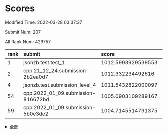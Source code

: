 # Scores

Modified Time: 2022-03-28 03:37:37

Submit Num: 207

All Rank Num: 429757

| rank |               submit               |       score        |       sigma        | pk_num |
| :--- | :--------------------------------- | :----------------- | :----------------- | :----- |
| 1    | jsonzb.test.test_1                 | 1012.5993929539553 | 0.7942475142335638 | 8306   |
| 2    | cpp.21_12_24.submission-2b2ea0d7   | 1012.332234492616  | 0.8015986824290704 | 8306   |
| 4    | jsonzb.test.submission_level_4     | 1011.5432822000097 | 0.8059020963440722 | 8307   |
| 54   | cpp.2022_01_09.submission-816672bd | 1005.0903109289167 | 0.7139601818633855 | 8305   |
| 59   | cpp.2022_01_09.submission-5b0e3de2 | 1004.7145514791375 | 0.7163778544546202 | 8303   |


<details>
<summary>全部</summary>

| rank |                 submit                 |       score        |       sigma        | pk_num |
| :--- | :------------------------------------- | :----------------- | :----------------- | :----- |
| 1    | jsonzb.test.test_1                     | 1012.5993929539553 | 0.7942475142335638 | 8306   |
| 2    | cpp.21_12_24.submission-2b2ea0d7       | 1012.332234492616  | 0.8015986824290704 | 8306   |
| 3    | gobigger.level_3.submission_level_3_33 | 1011.9377403584922 | 0.8010124229851073 | 8305   |
| 4    | jsonzb.test.submission_level_4         | 1011.5432822000097 | 0.8059020963440722 | 8307   |
| 5    | gobigger.level_3.submission_level_3_1  | 1011.429043353626  | 0.7794530589648736 | 8305   |
| 6    | gobigger.level_3.submission_level_3_11 | 1011.1407199062994 | 0.7569819418546313 | 8302   |
| 7    | gobigger.level_3.submission_level_3_10 | 1011.1228094142258 | 0.7762644965392135 | 8302   |
| 8    | gobigger.level_3.submission_level_3_48 | 1011.1131907439053 | 0.7741216244722876 | 8308   |
| 9    | gobigger.level_3.submission_level_3_22 | 1011.0643398158367 | 0.7787481245279314 | 8309   |
| 10   | gobigger.level_3.submission_level_3_31 | 1010.9121078961018 | 0.7589012856978251 | 8311   |
| 11   | gobigger.level_3.submission_level_3_30 | 1010.9103379293686 | 0.7918485117946717 | 8309   |
| 12   | gobigger.level_3.submission_level_3_21 | 1010.9007318281452 | 0.7881931954360376 | 8307   |
| 13   | gobigger.level_3.submission_level_3_27 | 1010.7604217492525 | 0.7575133204733471 | 8305   |
| 14   | gobigger.level_3.submission_level_3_2  | 1010.7450899493103 | 0.7663471528731317 | 8306   |
| 15   | gobigger.level_3.submission_level_3_19 | 1010.693374763757  | 0.7793326619604488 | 8301   |
| 16   | gobigger.level_3.submission_level_3_44 | 1010.6363969186276 | 0.7612704871653707 | 8301   |
| 17   | gobigger.level_3.submission_level_3_25 | 1010.5888201031778 | 0.7655160638752361 | 8308   |
| 18   | gobigger.level_3.submission_level_3_0  | 1010.5149519839023 | 0.7745081379473178 | 8296   |
| 19   | gobigger.level_3.submission_level_3_8  | 1010.4926971412782 | 0.7707701716002873 | 8301   |
| 20   | gobigger.level_3.submission_level_3_42 | 1010.450418708876  | 0.7682510792495694 | 8300   |
| 21   | gobigger.level_3.submission_level_3_47 | 1010.4157917919033 | 0.7444965350143804 | 8310   |
| 22   | gobigger.level_3.submission_level_3_24 | 1010.1874351689039 | 0.7586589098867181 | 8308   |
| 23   | gobigger.level_3.submission_level_3_6  | 1010.1726603678845 | 0.7620990416000732 | 8304   |
| 24   | gobigger.level_3.submission_level_3_37 | 1010.0585295548026 | 0.7647973253147742 | 8305   |
| 25   | gobigger.level_3.submission_level_3_13 | 1010.0489810665283 | 0.748941829575488  | 8307   |
| 26   | gobigger.level_3.submission_level_3_34 | 1010.0323045519847 | 0.7517545790750247 | 8302   |
| 27   | gobigger.level_3.submission_level_3_4  | 1009.9183777508781 | 0.7716951870913465 | 8306   |
| 28   | gobigger.level_3.submission_level_3_45 | 1009.860757335093  | 0.7485692247020136 | 8302   |
| 29   | gobigger.level_3.submission_level_3_7  | 1009.8249970109974 | 0.7670517766917242 | 8304   |
| 30   | gobigger.level_3.submission_level_3_40 | 1009.8076266774633 | 0.749517368995675  | 8305   |
| 31   | gobigger.level_3.submission_level_3_38 | 1009.7962940984829 | 0.7483117931698924 | 8305   |
| 32   | gobigger.level_3.submission_level_3_17 | 1009.7529358159585 | 0.7450370563521024 | 8304   |
| 33   | gobigger.level_3.submission_level_3_43 | 1009.7051429676667 | 0.7441270252357187 | 8302   |
| 34   | gobigger.level_3.submission_level_3_18 | 1009.6879238920754 | 0.749680880103448  | 8302   |
| 35   | gobigger.level_3.submission_level_3_26 | 1009.6623310375012 | 0.772880943757288  | 8306   |
| 36   | gobigger.level_3.submission_level_3_39 | 1009.6430058803846 | 0.7391899217024329 | 8308   |
| 37   | gobigger.level_3.submission_level_3_49 | 1009.6004793432505 | 0.7503171518526761 | 8299   |
| 38   | gobigger.level_3.submission_level_3_46 | 1009.4883570703633 | 0.7554323523090375 | 8307   |
| 39   | gobigger.level_3.submission_level_3_16 | 1009.4224713919256 | 0.7527967187164104 | 8309   |
| 40   | gobigger.level_3.submission_level_3_15 | 1009.4131599020224 | 0.7460214488997272 | 8303   |
| 41   | gobigger.level_3.submission_level_3_28 | 1009.3629045256953 | 0.7380871092059063 | 8301   |
| 42   | gobigger.level_3.submission_level_3_20 | 1009.3336781246968 | 0.7550938781594406 | 8306   |
| 43   | gobigger.level_3.submission_level_3_9  | 1009.2667053859848 | 0.7301291223034317 | 8302   |
| 44   | gobigger.level_3.submission_level_3_5  | 1009.2230108679714 | 0.7502836303303856 | 8307   |
| 45   | gobigger.level_3.submission_level_3_29 | 1009.1298261180372 | 0.741896812222654  | 8305   |
| 46   | gobigger.level_3.submission_level_3_14 | 1009.0440045333045 | 0.7318169633647785 | 8301   |
| 47   | gobigger.level_3.submission_level_3_32 | 1009.0029150162223 | 0.7329680107862273 | 8305   |
| 48   | gobigger.level_3.submission_level_3_12 | 1008.902837033367  | 0.746487189416552  | 8303   |
| 49   | gobigger.level_3.submission_level_3_41 | 1008.8676523011776 | 0.7448996991169627 | 8308   |
| 50   | gobigger.level_3.submission_level_3_36 | 1008.7784725524976 | 0.743656296912732  | 8304   |
| 51   | gobigger.level_3.submission_level_3_35 | 1008.4754788852846 | 0.7479769297484357 | 8301   |
| 52   | gobigger.level_3.submission_level_3_23 | 1008.384302820454  | 0.7381213124442026 | 8303   |
| 53   | gobigger.level_3.submission_level_3_3  | 1008.0883025645952 | 0.7431994662279464 | 8310   |
| 54   | cpp.2022_01_09.submission-816672bd     | 1005.0903109289167 | 0.7139601818633855 | 8305   |
| 55   | gobigger.level_1.submission_level_1_34 | 1005.0647641427964 | 0.7200952782977134 | 8310   |
| 56   | gobigger.level_1.submission_level_1_23 | 1004.8884125118304 | 0.715364898431463  | 8302   |
| 57   | gobigger.level_1.submission_level_1_8  | 1004.8842060677432 | 0.728627181386299  | 8302   |
| 58   | gobigger.level_1.submission_level_1_36 | 1004.7877375876127 | 0.7130975631596062 | 8298   |
| 59   | cpp.2022_01_09.submission-5b0e3de2     | 1004.7145514791375 | 0.7163778544546202 | 8303   |
| 60   | gobigger.level_1.submission_level_1_22 | 1004.5629357684057 | 0.7175780351145616 | 8310   |
| 61   | gobigger.level_1.submission_level_1_41 | 1004.5166676636969 | 0.722236462649791  | 8308   |
| 62   | gobigger.level_1.submission_level_1_35 | 1004.4271573975062 | 0.7205279075444442 | 8309   |
| 63   | gobigger.level_1.submission_level_1_1  | 1004.1231708370406 | 0.7216957692493443 | 8306   |
| 64   | gobigger.level_1.submission_level_1_7  | 1004.0672885071139 | 0.7135764511924176 | 8304   |
| 65   | gobigger.level_1.submission_level_1_33 | 1004.0660409249724 | 0.7317349942082756 | 8307   |
| 66   | gobigger.level_1.submission_level_1_21 | 1004.0529254291772 | 0.7298909854787567 | 8308   |
| 67   | gobigger.level_1.submission_level_1_25 | 1004.0461029954519 | 0.7049451466875624 | 8305   |
| 68   | gobigger.level_1.submission_level_1_44 | 1004.0391142663149 | 0.7237778590249113 | 8306   |
| 69   | gobigger.level_1.submission_level_1_3  | 1003.9994811889188 | 0.7157524810490044 | 8305   |
| 70   | gobigger.level_1.submission_level_1_12 | 1003.9219218560522 | 0.714318191778371  | 8307   |
| 71   | gobigger.level_1.submission_level_1_45 | 1003.8301550458917 | 0.7186479092542025 | 8306   |
| 72   | gobigger.level_1.submission_level_1_32 | 1003.8280284923968 | 0.7175914394953885 | 8300   |
| 73   | gobigger.level_1.submission_level_1_39 | 1003.6949160878536 | 0.7100234750251521 | 8305   |
| 74   | gobigger.level_1.submission_level_1_9  | 1003.6923965419113 | 0.7207779992600024 | 8304   |
| 75   | gobigger.level_1.submission_level_1_4  | 1003.6341939940817 | 0.7158521740888848 | 8306   |
| 76   | gobigger.level_1.submission_level_1_17 | 1003.5938394056257 | 0.7280181408231913 | 8306   |
| 77   | gobigger.level_1.submission_level_1_2  | 1003.5341524780999 | 0.7271795670726794 | 8307   |
| 78   | gobigger.level_1.submission_level_1_30 | 1003.4874456926465 | 0.7157613829240528 | 8304   |
| 79   | gobigger.level_1.submission_level_1_46 | 1003.237105948229  | 0.725299019148472  | 8301   |
| 80   | gobigger.level_1.submission_level_1_24 | 1003.2130991098163 | 0.7207658022604886 | 8302   |
| 81   | gobigger.level_1.submission_level_1_18 | 1003.2075836333519 | 0.7095760837145558 | 8306   |
| 82   | gobigger.level_1.submission_level_1_13 | 1003.2046383446506 | 0.7373245837120932 | 8304   |
| 83   | gobigger.level_1.submission_level_1_5  | 1003.186561292426  | 0.7216557855121376 | 8308   |
| 84   | gobigger.level_1.submission_level_1_14 | 1003.0984872068839 | 0.7087237478058227 | 8298   |
| 85   | gobigger.level_1.submission_level_1_47 | 1003.0901754814238 | 0.7188710222214438 | 8307   |
| 86   | gobigger.level_1.submission_level_1_29 | 1002.9215861156852 | 0.7145972309402377 | 8307   |
| 87   | gobigger.level_1.submission_level_1_20 | 1002.8830338592018 | 0.719591170714303  | 8307   |
| 88   | gobigger.level_1.submission_level_1_49 | 1002.8724340962264 | 0.7093434101331236 | 8303   |
| 89   | gobigger.level_1.submission_level_1_27 | 1002.7923746665185 | 0.7059823800356158 | 8304   |
| 90   | gobigger.level_1.submission_level_1_15 | 1002.667878839275  | 0.7041394234978929 | 8310   |
| 91   | gobigger.level_1.submission_level_1_28 | 1002.6053247207665 | 0.7049965490683722 | 8302   |
| 92   | gobigger.level_1.submission_level_1_10 | 1002.5968731445396 | 0.700594139478478  | 8306   |
| 93   | gobigger.level_1.submission_level_1_31 | 1002.5826434878036 | 0.704797942296418  | 8306   |
| 94   | gobigger.level_1.submission_level_1_11 | 1002.5429176671882 | 0.7215274857698717 | 8300   |
| 95   | gobigger.level_1.submission_level_1_6  | 1002.4713272982435 | 0.7141523619150197 | 8301   |
| 96   | gobigger.level_1.submission_level_1_38 | 1002.4178842572906 | 0.7149535203065072 | 8302   |
| 97   | gobigger.level_1.submission_level_1_37 | 1002.3840584660857 | 0.7108840677215544 | 8305   |
| 98   | gobigger.level_1.submission_level_1_0  | 1002.3194550551102 | 0.7102426313687339 | 8303   |
| 99   | gobigger.level_1.submission_level_1_16 | 1002.2865241436791 | 0.7216980399973849 | 8305   |
| 100  | gobigger.level_1.submission_level_1_40 | 1002.2612568008719 | 0.7093470319655683 | 8303   |
| 101  | gobigger.level_1.submission_level_1_48 | 1002.1836433651116 | 0.7109173695197051 | 8301   |
| 102  | gobigger.level_1.submission_level_1_43 | 1002.0046236524477 | 0.7199988207862066 | 8300   |
| 103  | gobigger.level_1.submission_level_1_42 | 1001.6437558150477 | 0.7181067090568477 | 8303   |
| 104  | gobigger.level_1.submission_level_1_19 | 1001.4472026261933 | 0.7069816990707906 | 8302   |
| 105  | gobigger.level_1.submission_level_1_26 | 1000.9726269852707 | 0.7146259738417606 | 8300   |
| 106  | gobigger.random.submission_random_8    | 997.71956920235    | 0.7194343436384616 | 8306   |
| 107  | gobigger.random.submission_random_34   | 997.2046504704138  | 0.7208308083235395 | 8302   |
| 108  | gobigger.random.submission_random_7    | 997.1998400054138  | 0.7048973891610418 | 8304   |
| 109  | gobigger.random.submission_random_9    | 997.1684214813632  | 0.7135961293846383 | 8306   |
| 110  | gobigger.random.submission_random_16   | 997.0949970303819  | 0.7096223148784897 | 8303   |
| 111  | gobigger.random.submission_random_44   | 996.9335798909736  | 0.7129128166325512 | 8302   |
| 112  | gobigger.random.submission_random_10   | 996.7124010432454  | 0.7118024345777041 | 8310   |
| 113  | gobigger.random.submission_random_12   | 996.6254250377755  | 0.7106507221327598 | 8300   |
| 114  | gobigger.random.submission_random_41   | 996.6247955814814  | 0.7044465727237779 | 8303   |
| 115  | gobigger.random.submission_random_6    | 996.542696896914   | 0.708214496398859  | 8306   |
| 116  | gobigger.random.submission_random_27   | 996.4934218866424  | 0.7175392471366167 | 8302   |
| 117  | gobigger.random.submission_random_45   | 996.4366048462107  | 0.705302179344074  | 8306   |
| 118  | gobigger.random.submission_random_49   | 996.3887369850365  | 0.7077642363749775 | 8303   |
| 119  | gobigger.random.submission_random_14   | 996.3395809340176  | 0.715069528136574  | 8307   |
| 120  | gobigger.random.submission_random_20   | 996.2756229255532  | 0.7102427115559532 | 8300   |
| 121  | gobigger.random.submission_random_21   | 996.2191676185646  | 0.7072562650348967 | 8301   |
| 122  | gobigger.random.submission_random_26   | 996.1895869606375  | 0.7181342829955366 | 8302   |
| 123  | gobigger.random.submission_random_13   | 996.1858194020678  | 0.7003796943729189 | 8307   |
| 124  | gobigger.random.submission_random_28   | 996.1095016500734  | 0.7033473088212469 | 8305   |
| 125  | gobigger.random.submission_random_4    | 996.0906999062207  | 0.7095764115533538 | 8302   |
| 126  | gobigger.random.submission_random_29   | 996.0847374693916  | 0.7158291903094874 | 8301   |
| 127  | gobigger.random.submission_random_39   | 996.0191437583036  | 0.7129008308106367 | 8309   |
| 128  | gobigger.random.submission_random_30   | 996.0104360419887  | 0.7150758179649207 | 8302   |
| 129  | gobigger.random.submission_random_0    | 996.0031128889017  | 0.7045602784998991 | 8305   |
| 130  | gobigger.random.submission_random_35   | 995.9982781908052  | 0.6969370826721106 | 8303   |
| 131  | gobigger.random.submission_random_38   | 995.9087228906285  | 0.696324130678013  | 8300   |
| 132  | gobigger.random.submission_random_17   | 995.9066372229825  | 0.7155773653495674 | 8311   |
| 133  | gobigger.random.submission_random_48   | 995.9025763906704  | 0.7146661958865456 | 8300   |
| 134  | gobigger.random.submission_random_31   | 995.8349862413015  | 0.7065511361214044 | 8304   |
| 135  | gobigger.random.submission_random_37   | 995.829472463156   | 0.702118645209554  | 8305   |
| 136  | gobigger.random.submission_random_42   | 995.8197688273881  | 0.7040742763506809 | 8304   |
| 137  | gobigger.random.submission_random_25   | 995.8058540538685  | 0.7303336329217616 | 8309   |
| 138  | gobigger.random.submission_random_19   | 995.800759480944   | 0.7212692257051366 | 8308   |
| 139  | gobigger.random.submission_random_11   | 995.7638201260484  | 0.704918275312805  | 8295   |
| 140  | gobigger.random.submission_random_46   | 995.7048051920486  | 0.7035406043140543 | 8309   |
| 141  | gobigger.random.submission_random_33   | 995.6528014316647  | 0.7156280540390059 | 8308   |
| 142  | gobigger.random.submission_random_2    | 995.6085376560745  | 0.7105235488601856 | 8308   |
| 143  | gobigger.random.submission_random_18   | 995.4754484389014  | 0.7238446546852897 | 8302   |
| 144  | gobigger.random.submission_random_22   | 995.4623967336581  | 0.7222204725178033 | 8307   |
| 145  | gobigger.random.submission_random_36   | 995.4093920235324  | 0.7193328275918842 | 8301   |
| 146  | gobigger.random.submission_random_23   | 995.3682801382812  | 0.7014217463163477 | 8304   |
| 147  | gobigger.random.submission_random_24   | 995.3096769978681  | 0.7292018741364509 | 8308   |
| 148  | gobigger.random.submission_random_47   | 995.0253259196892  | 0.7019834180585002 | 8309   |
| 149  | gobigger.random.submission_random_32   | 995.0091169203632  | 0.7162056181016729 | 8301   |
| 150  | gobigger.random.submission_random_43   | 994.9853629745286  | 0.7079109162378385 | 8305   |
| 151  | gobigger.random.submission_random_1    | 994.943089204615   | 0.7190830731259609 | 8305   |
| 152  | gobigger.random.submission_random_5    | 994.8131688785373  | 0.7109885747128897 | 8303   |
| 153  | gobigger.random.submission_random_3    | 994.7319446335381  | 0.7182264779318869 | 8306   |
| 154  | gobigger.random.submission_random_15   | 994.6401932096843  | 0.7209279266794015 | 8301   |
| 155  | gobigger.random.submission_random_40   | 994.5877449098044  | 0.7243290492084541 | 8304   |
| 156  | gobigger.level_2.submission_level_2_38 | 994.566978554839   | 0.7352620930615101 | 8306   |
| 157  | gobigger.level_2.submission_level_2_12 | 994.3791423527147  | 0.7384843680271539 | 8304   |
| 158  | gobigger.level_2.submission_level_2_2  | 993.9547890802043  | 0.7336778774845379 | 8303   |
| 159  | gobigger.level_2.submission_level_2_43 | 993.6586235461607  | 0.7193088406536013 | 8307   |
| 160  | gobigger.level_2.submission_level_2_19 | 993.5076256599988  | 0.7488983845404558 | 8305   |
| 161  | gobigger.level_2.submission_level_2_46 | 993.4901677209742  | 0.729400982634828  | 8305   |
| 162  | gobigger.level_2.submission_level_2_27 | 993.4329805757187  | 0.7186981928456921 | 8301   |
| 163  | gobigger.level_2.submission_level_2_36 | 993.2081329970091  | 0.7416778466991646 | 8304   |
| 164  | gobigger.level_2.submission_level_2_9  | 993.181643633904   | 0.7201023943979638 | 8308   |
| 165  | gobigger.level_2.submission_level_2_5  | 993.1519835058524  | 0.7350991852396984 | 8307   |
| 166  | gobigger.level_2.submission_level_2_21 | 993.1435130241437  | 0.7582560092870467 | 8306   |
| 167  | gobigger.level_2.submission_level_2_8  | 993.1175382666136  | 0.738289002707906  | 8304   |
| 168  | gobigger.level_2.submission_level_2_28 | 993.0772584339803  | 0.7407163185582124 | 8304   |
| 169  | gobigger.level_2.submission_level_2_6  | 993.0238910752136  | 0.7490688925618885 | 8301   |
| 170  | gobigger.level_2.submission_level_2_30 | 992.9072158453195  | 0.7373594081047782 | 8310   |
| 171  | gobigger.level_2.submission_level_2_29 | 992.8972779701556  | 0.7384237806164758 | 8308   |
| 172  | gobigger.level_2.submission_level_2_31 | 992.7614434918888  | 0.73363830929065   | 8295   |
| 173  | gobigger.level_2.submission_level_2_49 | 992.6116051828416  | 0.7492331652448528 | 8303   |
| 174  | gobigger.level_2.submission_level_2_25 | 992.6115784651267  | 0.7356422714052553 | 8306   |
| 175  | gobigger.level_2.submission_level_2_45 | 992.5210337569446  | 0.7472776646560001 | 8305   |
| 176  | gobigger.level_2.submission_level_2_33 | 992.5207995556118  | 0.7407681139736458 | 8303   |
| 177  | gobigger.level_2.submission_level_2_44 | 992.4624095046815  | 0.7344445649326775 | 8301   |
| 178  | gobigger.level_2.submission_level_2_1  | 992.4603717193346  | 0.7464130478616959 | 8301   |
| 179  | gobigger.level_2.submission_level_2_42 | 992.3490414277518  | 0.7501009631719266 | 8310   |
| 180  | gobigger.level_2.submission_level_2_4  | 992.3255276491719  | 0.7448238250574314 | 8307   |
| 181  | gobigger.level_2.submission_level_2_10 | 992.2348697177114  | 0.7460185809557611 | 8302   |
| 182  | gobigger.level_2.submission_level_2_3  | 992.2228283278072  | 0.7505209890282625 | 8308   |
| 183  | gobigger.level_2.submission_level_2_37 | 992.1918595278008  | 0.7465256643261966 | 8301   |
| 184  | gobigger.level_2.submission_level_2_39 | 992.1550280625214  | 0.7380345296963612 | 8306   |
| 185  | gobigger.level_2.submission_level_2_20 | 992.1184494508542  | 0.7527614234530952 | 8305   |
| 186  | gobigger.level_2.submission_level_2_16 | 992.0901356073327  | 0.741647587887865  | 8305   |
| 187  | gobigger.level_2.submission_level_2_48 | 992.0539760796541  | 0.7475894172876152 | 8307   |
| 188  | gobigger.level_2.submission_level_2_22 | 991.8044987342644  | 0.7763617024512279 | 8300   |
| 189  | gobigger.level_2.submission_level_2_32 | 991.7124852585195  | 0.7350027956544124 | 8304   |
| 190  | gobigger.level_2.submission_level_2_18 | 991.7117859271594  | 0.7449273994734574 | 8306   |
| 191  | gobigger.level_2.submission_level_2_13 | 991.6688546973277  | 0.7765392751491209 | 8310   |
| 192  | gobigger.level_2.submission_level_2_17 | 991.6323558433313  | 0.7457566997947084 | 8303   |
| 193  | gobigger.level_2.submission_level_2_23 | 991.5684409469436  | 0.772788391764348  | 8305   |
| 194  | gobigger.level_2.submission_level_2_7  | 991.5204435471161  | 0.7603227875472549 | 8306   |
| 195  | gobigger.level_2.submission_level_2_0  | 991.5149622173354  | 0.7657131109813811 | 8305   |
| 196  | gobigger.level_2.submission_level_2_47 | 991.4614606454683  | 0.731381651765603  | 8308   |
| 197  | gobigger.level_2.submission_level_2_24 | 991.324383050177   | 0.783906928096942  | 8304   |
| 198  | gobigger.level_2.submission_level_2_34 | 991.3112277293591  | 0.7549276313579226 | 8308   |
| 199  | gobigger.level_2.submission_level_2_11 | 991.1025753630845  | 0.754020522054711  | 8302   |
| 200  | gobigger.level_2.submission_level_2_15 | 991.0267318086052  | 0.7566338582389606 | 8308   |
| 201  | gobigger.level_2.submission_level_2_41 | 990.935394374354   | 0.7587858766240285 | 8301   |
| 202  | gobigger.level_2.submission_level_2_35 | 990.933450870319   | 0.7591905869152934 | 8299   |
| 203  | gobigger.level_2.submission_level_2_26 | 990.5867998445715  | 0.7590349989485431 | 8304   |
| 204  | gobigger.level_2.submission_level_2_40 | 990.3627066626894  | 0.7826306150437409 | 8306   |
| 205  | gobigger.level_2.submission_level_2_14 | 989.5700882339733  | 0.7715948471867967 | 8303   |
| 206  | gobigger.none.submission_none_0        | 978.0914814649561  | 1.3858780283500407 | 8303   |
| 207  | gobigger.none.submission_none_1        | 975.4077767578485  | 1.5390896379761547 | 8306   |

</details>